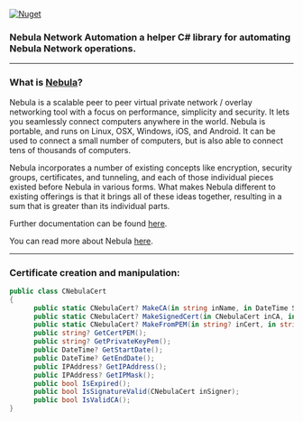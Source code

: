 [![Nuget](https://img.shields.io/nuget/v/NebulaNetworkAutomation)](https://www.nuget.org/packages/NebulaNetworkAutomation)

### Nebula Network Automation a helper C# library for automating Nebula Network operations.

----
### What is [Nebula](https://github.com/slackhq/nebula)?

Nebula is a scalable peer to peer virtual private network / overlay networking tool with a focus on performance, simplicity and security.
It lets you seamlessly connect computers anywhere in the world. Nebula is portable, and runs on Linux, OSX, Windows, iOS, and Android.
It can be used to connect a small number of computers, but is also able to connect tens of thousands of computers.

Nebula incorporates a number of existing concepts like encryption, security groups, certificates,
and tunneling, and each of those individual pieces existed before Nebula in various forms.
What makes Nebula different to existing offerings is that it brings all of these ideas together,
resulting in a sum that is greater than its individual parts.

Further documentation can be found [here](https://nebula.defined.net/docs/).

You can read more about Nebula [here](https://medium.com/p/884110a5579).

----

### Certificate creation and manipulation:

```cs
public class CNebulaCert
{
      public static CNebulaCert? MakeCA(in string inName, in DateTime StartDate, in TimeSpan ValidityPeriod);
      public static CNebulaCert? MakeSignedCert(in CNebulaCert inCA, in string inName, in IPAddress inIP, in int inCidr, in DateTime StartDate, in TimeSpan ValidityPeriod);
      public static CNebulaCert? MakeFromPEM(in string? inCert, in string? inPrivateKey = null);
      public string? GetCertPEM();
      public string? GetPrivateKeyPem();
      public DateTime? GetStartDate();
      public DateTime? GetEndDate();
      public IPAddress? GetIPAddress();
      public IPAddress? GetIPMask();
      public bool IsExpired();
      public bool IsSignatureValid(CNebulaCert inSigner);
      public bool IsValidCA();
}
```
